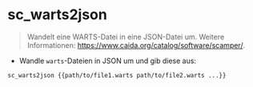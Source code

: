 # sc_warts2json

> Wandelt eine WARTS-Datei in eine JSON-Datei um.
> Weitere Informationen: <https://www.caida.org/catalog/software/scamper/>.

- Wandle `warts`-Dateien in JSON um und gib diese aus:

`sc_warts2json {{path/to/file1.warts path/to/file2.warts ...}}`
